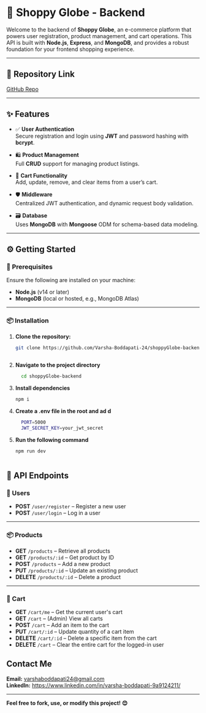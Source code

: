 # 🛒 Shoppy Globe - Backend

Welcome to the backend of **Shoppy Globe**, an e-commerce platform that powers user registration, product management, and cart operations. This API is built with **Node.js**, **Express**, and **MongoDB**, and provides a robust foundation for your frontend shopping experience.

---

## 🔗 Repository Link

[GitHub Repo](https://github.com/Varsha-Boddapati-24/shoppyGlobe-backend.git)

---

## ✨ Features

- ✅ **User Authentication**  
  Secure registration and login using **JWT** and password hashing with **bcrypt**.

- 🛍️ **Product Management**  
  Full **CRUD** support for managing product listings.

- 🛒 **Cart Functionality**  
  Add, update, remove, and clear items from a user’s cart.

- 🛡️ **Middleware**  
  Centralized JWT authentication, and dynamic request body validation.

- 🗃️ **Database**  
  Uses **MongoDB** with **Mongoose** ODM for schema-based data modeling.

---

## ⚙️ Getting Started

### 🔧 Prerequisites

Ensure the following are installed on your machine:

- **Node.js** (v14 or later)
- **MongoDB** (local or hosted, e.g., MongoDB Atlas)

---

### 📦 Installation

1. **Clone the repository:**

   ```bash
   git clone https://github.com/Varsha-Boddapati-24/shoppyGlobe-backend.git
  

2. **Navigate to the project directory**
     ```bash
       cd shoppyGlobe-backend
3. **Install dependencies**
      ```bash
      npm i
4. **Create a .env file in the root and ad d**
    ```bash
      PORT=5000
      JWT_SECRET_KEY=your_jwt_secret

5. **Run the following command**
      ```bash
     npm run dev



## 📮 API Endpoints

### 👤 Users
- **POST** `/user/register` – Register a new user  
- **POST** `/user/login` – Log in a user  

---

### 📦 Products
- **GET** `/products` – Retrieve all products  
- **GET** `/products/:id` – Get product by ID  
- **POST** `/products` – Add a new product  
- **PUT** `/products/:id` – Update an existing product  
- **DELETE** `/products/:id` – Delete a product  

---

### 🛒 Cart
- **GET** `/cart/me` – Get the current user's cart  
- **GET** `/cart` – (Admin) View all carts  
- **POST** `/cart` – Add an item to the cart  
- **PUT** `/cart/:id` – Update quantity of a cart item  
- **DELETE** `/cart/:id` – Delete a specific item from the cart  
- **DELETE** `/cart` – Clear the entire cart for the logged-in user  


##  Contact Me
 **Email:** varshaboddapati24@gmail.com     
 **LinkedIn:** https://www.linkedin.com/in/varsha-boddapati-9a9124211/

---

**Feel free to fork, use, or modify this project! 😊**

